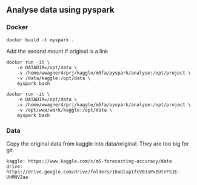 ## Analyse data using pyspark
### Docker
```
docker build -t myspark .
```
Add the second mount if original is a link
```
docker run -it \
    -e DATADIR=/opt/data \
    -v /home/wwagner4/prj/kaggle/m5fa/pyspark/analyse:/opt/project \
    -v /data/kaggle:/opt/data \
    myspark bash
```
```
docker run -it \
    -e DATADIR=/opt/data \
    -v /home/wwagner4/prj/kaggle/m5fa/pyspark/analyse:/opt/project \
    -v /opt/wwa/work/kaggle:/opt/data \
    myspark bash
```

### Data
Copy the original data from kaggle into data/original. They are too big for git.
```
kaggle: https://www.kaggle.com/c/m5-forecasting-accuracy/data
drive: https://drive.google.com/drive/folders/1koGlsp1fcV0JsPvIUtrFS1E-UhMHV2aa
```
